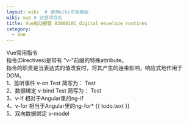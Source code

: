 ```yaml
---
layout: wiki  # 使用wiki布局模板
wiki: vue # 这是项目名
title: Vue启动报错 0308010C_digital envelope routines
category:
  - Vue
---
```


Vue常用指令  
指令(Directives)是带有 "v-"前缀的特殊attribute。  
指令的职责是当表达式的值改变时，将其产生的连带影响，响应式地作用于DOM。   
1、监听事件 v-on Test 简写为： Test   
2、数据绑定 v-bind Test 简写为： Test   
3、v-if 相对于Angular里的ng-if   
4、v-for 相当于Angular里的ng-for*   {{ todo.text }}  
5、双向数据绑定 v-model